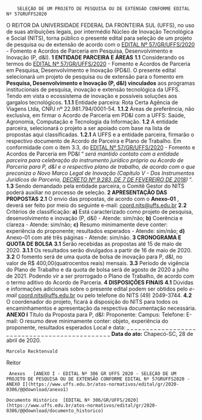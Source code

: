         SELEÇÃO DE UM PROJETO DE PESQUISA OU DE EXTENSÃO CONFORME EDITAL Nº 57GRUFFS2020  

 O REITOR DA UNIVERSIDADE FEDERAL DA FRONTEIRA SUL (UFFS), no uso de suas atribuições legais, por intermédio Núcleo de Inovação Tecnológica e Social (NITS), torna público o presente edital para seleção de um projeto de pesquisa ou de extensão de acordo com o [EDITAL Nº 57/GR/UFFS/2020](https://www.uffs.edu.br/atos-normativos/edital/gr/2020-0057) - Fomento e Acordos de Parceria em Pesquisa, Desenvolvimento e Inovação (P, d&I).  **1 ENTIDADE PARCEIRA E ÁREAS** **1.1**  Considerando os termos do [EDITAL Nº 57/GR/UFFS/2020](https://www.uffs.edu.br/atos-normativos/edital/gr/2020-0057) - Fomento e Acordos de Parceria em Pesquisa, Desenvolvimento e Inovação (PD&I). O presente edital selecionará um projeto de pesquisa ou de extensão para o fomento em **Pesquisa, Desenvolvimento e Inovação (P, d&I) vinculados**  aos programas institucionais de pesquisa, inovação e extensão tecnológica da UFFS. Tendo em vista o ecossistema de inovação e possíveis soluções aos gargalos tecnológicos. **1.1.1**  Entidade parceira: Rota Certa Agência de Viagens Ltda, CNPJ nº 22.981.794/0001-54. **1.1.2**  Áreas de preferência, não exclusiva, em firmar o Acordo de Parceria em PD&I com a UFFS: Saúde, Agronomia, Computação e Tecnologia da Informação. **1.2**  A entidade parceira, selecionará o projeto a ser apoiado com base na lista de propostas aqui classificadas. **1.2.1**  A UFFS e a entidade parceira, firmarão o respectivo documento de Acordo de Parceira e Plano de Trabalho. Em conformidade com o item 3.3, do [EDITAL Nº 57/GR/UFFS/2020](https://www.uffs.edu.br/atos-normativos/edital/gr/2020-0057) - Fomento e Acordos de Parceria em PD&I “ *será mantido contato com a entidade parceira para celebração do instrumento jurídico próprio ou Acordo de Parceria para P, d&I e o respectivo plano de trabalho, de acordo com o que preconiza o Novo Marco Legal de Inovação (Capítulo V - Dos Instrumentos Jurídicos de Parceria, [DECRETO Nº 9.283, DE 7 DE FEVEREIRO DE 2018](http://www.planalto.gov.br/ccivil_03/_Ato2015-2018/2018/Decreto/D9283.htm))* ”. **1.3**  Sendo demandado pela entidade parceira, o Comitê Gestor do NITS poderá auxiliar no processo de seleção.  **2 APRESENTAÇÃO DAS PROPOSTAS** **2.1**  O envio das propostas, de acordo com o **Anexo-01** , deverá ser feito por meio do seguinte e-mail: coord.nits@uffs.edu.br **2.2**  Critérios de classificação: **a)**  Está caracterizado como projeto de pesquisa, desenvolvimento e inovação (P, d&I) - Atende: sim/não; **b)**  Coerência e clareza - Atende: sim/não; **c)**  Resumo minimamente deve conter: experiência do proponente; resultados esperados - Atende: sim/não; **d)**  Anexo-01 com até três páginas - Atende: sim/não.  **3 CRONOGRAMA E QUOTA DE BOLSA** **3.1**  Serão recebidas as propostas até 15 de maio de 2020. **3.1.1**  Os resultados serão divulgados a partir de 16 de maio de 2020. **3.2**  O fomento será de uma quota de bolsa de inovação para P, d&I, no valor de R$ 400,00(quatrocentos reais) mensais. **3.3**  Período de vigência do Plano de Trabalho e da quota de bolsa será de agosto de 2020 a julho de 2021. Podendo vir a ser prorrogado o Plano de Trabalho, de acordo com o termo aditivo do Acordo de Parceria.  **4 DISPOSIÇÕES FINAIS** **4.1** Dúvidas e informações adicionais sobre o presente edital podem ser obtidos pelo *e-mail*  coord.nits@uffs.edu.br ou pelo telefone do NITS (49) 2049-3744. **4.2** O coordenador do projeto, ficará à disposição do NITS para todos os encaminhamentos e apresentação da respectiva documentação necessária.   **ANEXO I**       Título da Proposta para P, d&I:   Proponente:     Campus:    Telefone:       E-mail:         O resumo deve minimamente conter: objeto, experiência do proponente, resultados esperados                         Local e data: \_ \_ \_ \_ \_ \_ \_ \_ \_ \_ \_ \_ \_ \_ \_ \_ \_ \_ \_ \_ \_ \_ \_ \_ \_ \_ \_ \_ \_ \_ \_ \_ \_ \_ \_ \_ \_ \_ \_ \_ \_ \_ \_ \_ \_    **Data do ato:** Chapecó-SC, 28 de abril de 2020.   
 

    Marcelo Recktenvald   
 Reitor 

     Anexos   [ANEXO I - EDITAL Nº 306 GR UFFS 2020 - SELEÇÃO DE UM PROJETO DE PESQUISA OU DE EXTENSÃO CONFORME EDITAL Nº 57GRUFFS2020 - ANEXO I](https://www.uffs.edu.br/atos-normativos/edital/gr/2020-0306/@@download/anexo1)  

    Documento Histórico  [EDITAL Nº 306/GR/UFFS/2020](https://www.uffs.edu.br/atos-normativos/edital/gr/2020-0306/@@download/documento_historico)     
      